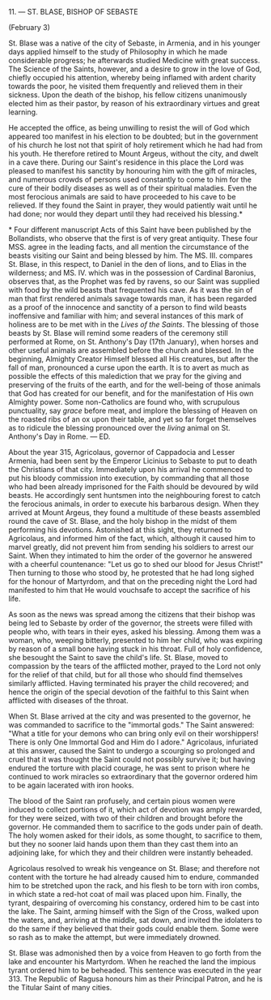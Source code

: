 
11\. — ST. BLASE, BISHOP OF SEBASTE

(February 3)

St. Blase was a native of the city of Sebaste, in Armenia, and in his younger days applied himself to the study of Philosophy in which he made considerable progress; he afterwards studied Medicine with great success. The Science of the Saints, however, and a desire to grow in the love of God, chiefly occupied his attention, whereby being inflamed with ardent charity towards the poor, he visited them frequently and relieved them in their sickness. Upon the death of the bishop, his fellow citizens unanimously elected him as their pastor, by reason of his extraordinary virtues and great learning.

He accepted the office, as being unwilling to resist the will of God which appeared too manifest in his election to be doubted; but in the government of his church he lost not that spirit of holy retirement which he had had from his youth. He therefore retired to Mount Argeus, without the city, and dwelt in a cave there. During our Saint\'s residence in this place the Lord was pleased to manifest his sanctity by honouring him with the gift of miracles, and numerous crowds of persons used constantly to come to him for the cure of their bodily diseases as well as of their spiritual maladies. Even the most ferocious animals are said to have proceeded to his cave to be relieved. If they found the Saint in prayer, they would patiently wait until he had done; nor would they depart until they had received his blessing.\*

\* Four different manuscript Acts of this Saint have been published by the Bollandists, who observe that the first is of very great antiquity. These four MSS. agree in the leading facts, and all mention the circumstance of the beasts visiting our Saint and being blessed by him. The MS. III. compares St. Blase, in this respect, to Daniel in the den of lions, and to Elias in the wilderness; and MS. IV. which was in the possession of Cardinal Baronius, observes that, as the Prophet was fed by ravens, so our Saint was supplied with food by the wild beasts that frequented his cave. As it was the sin of man that first rendered animals savage towards man, it has been regarded as a proof of the innocence and sanctity of a person to find wild beasts inoffensive and familiar with him; and several instances of this mark of holiness are to be met with in the *Lives of the Saints*. The blessing of those beasts by St. Blase will remind some readers of the ceremony still performed at Rome, on St. Anthony\'s Day (17th January), when horses and other useful animals are assembled before the church and blessed. In the beginning, Almighty Creator Himself blessed all His creatures, but after the fall of man, pronounced a curse upon the earth. It is to avert as much as possible the effects of this malediction that we pray for the giving and preserving of the fruits of the earth, and for the well-being of those animals that God has created for our benefit, and for the manifestation of His own Almighty power. Some non-Catholics are found who, with scrupulous punctuality, say *grace* before meat, and implore the blessing of Heaven on the roasted ribs of an ox upon their table, and yet so far forget themselves as to ridicule the blessing pronounced over the *living* animal on St. Anthony\'s Day in Rome. — ED.

About the year 315, Agricolaus, governor of Cappadocia and Lesser Armenia, had been sent by the Emperor Licinius to Sebaste to put to death the Christians of that city. Immediately upon his arrival he commenced to put his bloody commission into execution, by commanding that all those who had been already imprisoned for the Faith should be devoured by wild beasts. He accordingly sent huntsmen into the neighbouring forest to catch the ferocious animals, in order to execute his barbarous design. When they arrived at Mount Argeus, they found a multitude of these beasts assembled round the cave of St. Blase, and the holy bishop in the midst of them performing his devotions. Astonished at this sight, they returned to Agricolaus, and informed him of the fact, which, although it caused him to marvel greatly, did not prevent him from sending his soldiers to arrest our Saint. When they intimated to him the order of the governor he answered with a cheerful countenance: \"Let us go to shed our blood for Jesus Christ!\" Then turning to those who stood by, he protested that he had long sighed for the honour of Martyrdom, and that on the preceding night the Lord had manifested to him that He would vouchsafe to accept the sacrifice of his life.

As soon as the news was spread among the citizens that their bishop was being led to Sebaste by order of the governor, the streets were filled with people who, with tears in their eyes, asked his blessing. Among them was a woman, who, weeping bitterly, presented to him her child, who was expiring by reason of a small bone having stuck in his throat. Full of holy confidence, she besought the Saint to save the child\'s life. St. Blase, moved to compassion by the tears of the afflicted mother, prayed to the Lord not only for the relief of that child, but for all those who should find themselves similarly afflicted. Having terminated his prayer the child recovered; and hence the origin of the special devotion of the faithful to this Saint when afflicted with diseases of the throat.

When St. Blase arrived at the city and was presented to the governor, he was commanded to sacrifice to the \"immortal gods.\" The Saint answered: \"What a title for your demons who can bring only evil on their worshippers! There is only One Immortal God and Him do I adore.\" Agricolaus, infuriated at this answer, caused the Saint to undergo a scourging so prolonged and cruel that it was thought the Saint could not possibly survive it; but having endured the torture with placid courage, he was sent to prison where he continued to work miracles so extraordinary that the governor ordered him to be again lacerated with iron hooks.

The blood of the Saint ran profusely, and certain pious women were induced to collect portions of it, which act of devotion was amply rewarded, for they were seized, with two of their children and brought before the governor. He commanded them to sacrifice to the gods under pain of death. The holy women asked for their idols, as some thought, to sacrifice to them, but they no sooner laid hands upon them than they cast them into an adjoining lake, for which they and their children were instantly beheaded.

Agricolaus resolved to wreak his vengeance on St. Blase; and therefore not content with the torture he had already caused him to endure, commanded him to be stretched upon the rack, and his flesh to be torn with iron combs, in which state a red-hot coat of mail was placed upon him. Finally, the tyrant, despairing of overcoming his constancy, ordered him to be cast into the lake. The Saint, arming himself with the Sign of the Cross, walked upon the waters, and, arriving at the middle, sat down, and invited the idolaters to do the same if they believed that their gods could enable them. Some were so rash as to make the attempt, but were immediately drowned.

St. Blase was admonished then by a voice from Heaven to go forth from the lake and encounter his Martyrdom. When he reached the land the impious tyrant ordered him to be beheaded. This sentence was executed in the year 313. The Republic of Ragusa honours him as their Principal Patron, and he is the Titular Saint of many cities.


